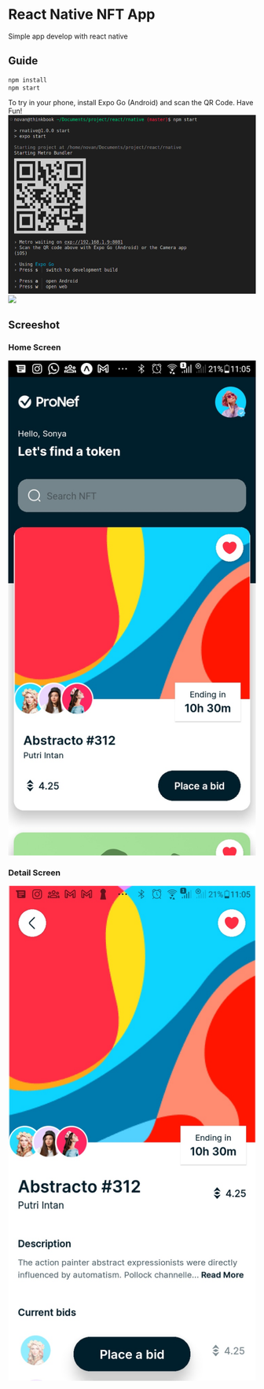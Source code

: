 # React Native NFT App

Simple app develop with react native

## Guide

```console
npm install
npm start
```

To try in your phone, install Expo Go (Android) and scan the QR Code. Have Fun!
![alt text](https://github.com/novan132/rnative/blob/master/assets/capt_qr.png?raw=true)
<img src="https://github.com/novan132/rnative/blob/master/assets/capt_qr.png width=300">

## Screeshot

### Home Screen

![alt text](https://github.com/novan132/rnative/blob/master/assets/capt_list.jpeg?raw=true)

### Detail Screen

![alt text](https://github.com/novan132/rnative/blob/master/assets/capt_detail.jpeg?raw=true)
